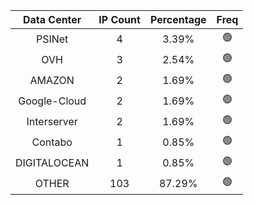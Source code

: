 | Data Center | IP Count | Percentage | Freq |
|:------------:|:--------:|:-----------:|:-----:|
| PSINet | 4 | 3.39% | 🟢 |
| OVH | 3 | 2.54% | 🟢 |
| AMAZON | 2 | 1.69% | 🟢 |
| Google-Cloud | 2 | 1.69% | 🟢 |
| Interserver | 2 | 1.69% | 🟢 |
| Contabo | 1 | 0.85% | 🟢 |
| DIGITALOCEAN | 1 | 0.85% | 🟢 |
| OTHER | 103 | 87.29% | 🟢 |